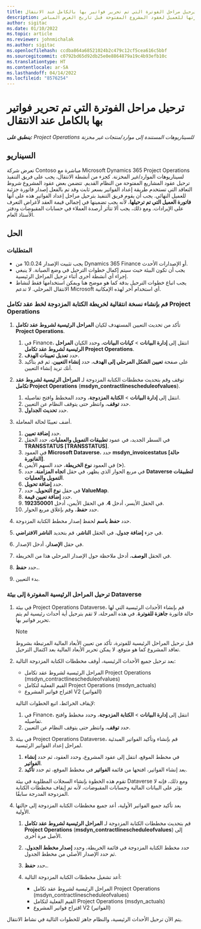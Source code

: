 ```yaml
---
title: ترحيل مراحل الفوترة التي تم تحرير فواتير بها بالكامل عند الانتقال
description: يشرح هذا الموضوع كيفية ترحيل المراحل الرئيسية لفوترة السعر الثابت التي تمت فوترتها للعميل لعقود المشروع المفتوحة قبل تاريخ العرض المباشر.
author: sigitac
ms.date: 01/10/2022
ms.topic: article
ms.reviewer: johnmichalak
ms.author: sigitac
ms.openlocfilehash: ccdba864a68521024b2c479c12cf5cea616c5bbf
ms.sourcegitcommit: c0792bd65d92db25e0e8864879a19c4b93efb10c
ms.translationtype: HT
ms.contentlocale: ar-SA
ms.lasthandoff: 04/14/2022
ms.locfileid: "8576254"
---
```

# <a name="migrate-fully-invoiced-billing-milestones-at-cutover"></a>ترحيل مراحل الفوترة التي تم تحرير فواتير بها بالكامل عند الانتقال

_**ينطبق على:** Project Operations للسيناريوهات المستندة إلى موارد/منتجات غير مخزنة‬_

## <a name="scenario"></a>السيناريو

تعرض شركة Contoso مباشرة مع Microsoft Dynamics 365 Project Operations لسيناريوهات الموارد/غير المخزنة. كجزء من أنشطة الانتقال، يجب على فريق التنفيذ ترحيل عقود المشاريع المفتوحة من النظام القديم. تتضمن بعض عقود المشروع شروط التعاقد التي تستخدم طريقة إعداد الفواتير بسعر ثابت وقد تم بالفعل إصدار فاتورة جزئية للعميل النهائي. يجب أن يقوم فريق التنفيذ بترحيل مراحل إعداد الفواتير هذه على أنها **فاتورة العميل التي تم ترحيلها**، لأنه يجب تضمينها في إجمالي قيمة العقد لأغراض التعرف على الإيرادات. ومع ذلك، يجب ألا تتأثر أرصدة العملاء في حسابات المقبوضات ودفتر الأستاذ العام.

## <a name="solution"></a>الحل

### <a name="prerequisites"></a>المتطلبات

- يجب تثبيت الإصدار 10.0.24 من Dynamics 365 Finance أو الإصدارات الأحدث.
- يجب أن تكون البيئة حيث سيتم إكمال خطوات الترحيل في وضع الصيانة. لا ينبغي إجراء أي أنشطة أخرى أثناء ترحيل المراحل الرئيسية.
- يجب اتباع خطوات الترحيل بدقة كما هو موضح هنا ويمكن استخدامها فقط لنشاط الانتقال المرحلي. لا تدعم Microsoft أي استخدام آخر لهذه الإمكانية.

### <a name="create-a-cutover-version-of-the-project-operations-integration-contract-line-milestones-dual-write-map"></a>قم بإنشاء نسخة انتقالية لخريطة الكتابة المزدوجة لخط عقد تكامل Project Operations 

1. تأكد من تحديث التعيين المستهدف لكيان **المراحل الرئيسية لشروط عقد تكامل Project Operations**. 

    1. في Finance، انتقل إلى **إدارة البيانات** \> **كيانات البيانات**، وحدد الكيان **المراحل الرئيسية لشروط عقد تكامل Project Operations**. 
    2. حدد **تعديل تعيينات الهدف**. 
    3. على صفحة **تعيين الشكل المرحلي إلى الهدف**، حدد **إنشاء التعيين**، ثم قم بتأكيد أنك تريد إنشاء التعيين.

2. توقف وقم بتحديث مخططات الكتابة المزدوجة لـ **المراحل الرئيسية لشروط عقد تكامل Project Operations** (**msdyn\_contractlinescheduleofvalues**). 

    1. انتقل إلى **إدارة البيانات** \> **الكتابة المزدوجة**، وحدد المخطط وافتح تفاصيله. 
    2. حدد **توقف**، وانتظر حتى يتوقف النظام عن التعيين. 
    3. حدد **تحديث الجداول**.

3. أضف تعيينًا لحالة المعاملة.

    1. حدد **إضافة تعيين**.
    2. في السطر الجديد، في عمود **تطبيقات التمويل والعمليات**، حدد الحقل **TRANSSTATUS \[TRANSSTATUS\]**.
    3. في العمود **Microsoft Dataverse**، حدد **msdyn\_invoicestatus \[حالة الفاتورة\]**.
    4. في العمود **نوع الخريطة**، حدد السهم الأيمن (**\>**).
    5. في مربع الحوار الذي يظهر، في حقل **اتجاه المزامنة**، حدد **Dataverse لتطبيقات التمويل والعمليات**.
    6. حدد **إضافة تحويل**.
    7. في حقل **نوع التحويل**، حدد **ValueMap**.
    8. حدد **إضافة تعيين قيمة**.
    9. في الحقل الأيسر، أدخل **4**. في الحقل الأيمن، أدخل **192350001**. 
    10. حدد **حفظ**، وقم بإغلاق مربع الحوار.

4. حدد **حفظ باسم** لحفظ إصدار مخطط الكتابة المزدوجة. 
5. في جزء **إضافة جدول**، في الحقل **الناشر**، قم بتحديد **الناشر الافتراضي**.
6. في حقل **الإصدار**، أدخل الإصدار.
7. في الحقل **الوصف**، أدخل ملاحظة حول الإصدار المرحلي هذا من الخريطة. 
8. حدد **حفظ.**.
9. بدء التعيين.

### <a name="migrate-invoiced-milestones-to-the-dataverse-environment"></a>ترحيل المراحل الرئيسية المفوترة إلى بيئة Dataverse

1. في بيئة Project Operations Dataverse، قم بإنشاء الأحداث الرئيسية التي لها حالة فاتورة **جاهزة للفوترة**. في هذه المرحلة، لا تقم بترحيل أية أحداث رئيسية لم يتم تحرير فواتير بها.

    > [!NOTE]
    > قبل ترحيل المراحل الرئيسية للفوترة، تأكد من تعيين الأبعاد المالية المرتبطة بشروط تعاقد المشروع كما هو متوقع. لا يمكن تحرير الأبعاد المالية بعد اكتمال الترحيل.

2. بعد ترحيل جميع الأحداث الرئيسية، أوقف مخططات الكتابة المزدوجة التالية:

    - المراحل الرئيسية لشروط عقد تكامل Project Operations ‏(msdyn\_contractlinescheduleofvalues)
    - القيم الفعلية لتكامل Project Operations (msdyn\_actuals)
    - اقتراح فواتير المشروع V2 (الفواتير)

    لإيقاف الخرائط، اتبع الخطوات التالية:

    1. في Finance، انتقل إلى **إدارة البيانات** \> **الكتابة المزدوجة**، وحدد مخطط وافتح تفاصيله.
    2. حدد **توقف**، وانتظر حتى يتوقف النظام عن التعيين.

3. في بيئة Project Operations Dataverse، قم بإنشاء وتأكيد الفواتير المبدئية لمراحل إعداد الفواتير الرئيسية. 

    1. في مخطط الموقع، انتقل إلى عقود المشروع، وحدد العقود، ثم حدد **إنشاء الفواتير**.
    2. بعد إنشاء الفواتير، افتحها من قائمة **الفواتير** في مخطط الموقع، ثم حدد **تأكيد**.

    تقوم هذه الخطوة بإنشاء السجلات المطلوبة في بيئة Dataverse ومع ذلك، فإنه لا يؤثر على البيانات المالية وحسابات المقبوضات، لأنه تم إيقاف مخططات الكتابة المزدوجة المدرجة سابقًا.

4. بعد تأكيد جميع الفواتير الأولية، أعد جميع مخططات الكتابة المزدوجة إلى حالتها الأولية.

    1. قم بتحديث مخططات الكتابة المزدوجة لـ **المراحل الرئيسية لشروط عقد تكامل Project Operations** (**msdyn\_contractlinescheduleofvalues**) إلى الأصل مرة أخرى. 
    2. حدد مخطط الكتابة المزدوجة في قائمة الخريطة، وحدد **إصدار مخطط الجدول**، ثم حدد الإصدار الأصلي من مخطط الجدول.
    3. حدد **حفظ.**.
    4. أعد تشغيل مخططات الكتابة المزدوجة التالية:

        - المراحل الرئيسية لشروط عقد تكامل Project Operations ‏(msdyn\_contractlinescheduleofvalues)
        - القيم الفعلية لتكامل Project Operations (msdyn\_actuals)
        - اقتراح فواتير المشروع V2 (الفواتير)

يتم الآن ترحيل الأحداث الرئيسية، والنظام جاهز للخطوات التالية في نشاط الانتقال.
